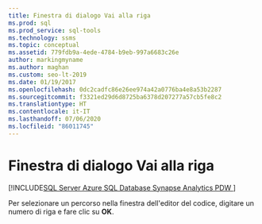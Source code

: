 ```yaml
---
title: Finestra di dialogo Vai alla riga
ms.prod: sql
ms.prod_service: sql-tools
ms.technology: ssms
ms.topic: conceptual
ms.assetid: 779fdb9a-4ede-4784-b9eb-997a6683c26e
author: markingmyname
ms.author: maghan
ms.custom: seo-lt-2019
ms.date: 01/19/2017
ms.openlocfilehash: 0dc2cadfc86e26ee974a42a0776ba4e8a53b2287
ms.sourcegitcommit: f3321ed29d6d8725ba6378d207277a57cb5fe8c2
ms.translationtype: HT
ms.contentlocale: it-IT
ms.lasthandoff: 07/06/2020
ms.locfileid: "86011745"
---
```

# <a name="go-to-line-dialog-box"></a>Finestra di dialogo Vai alla riga

[!INCLUDE[SQL Server Azure SQL Database Synapse Analytics PDW ](../../includes/applies-to-version/sql-asdb-asdbmi-asa-pdw.md)]

Per selezionare un percorso nella finestra dell'editor del codice, digitare un numero di riga e fare clic su **OK**.